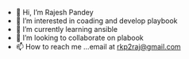 - 👋 Hi, I’m Rajesh Pandey
- 👀 I’m interested in coading and develop playbook
- 🌱 I’m currently learning ansible
- 💞️ I’m looking to collaborate on plabook
- 📫 How to reach me ...email at rkp2raj@gmail.com

<!---
rkp2raj/rkp2raj is a ✨ special ✨ repository because its `README.md` (this file) appears on your GitHub profile.
You can click the Preview link to take a look at your changes.
--->
